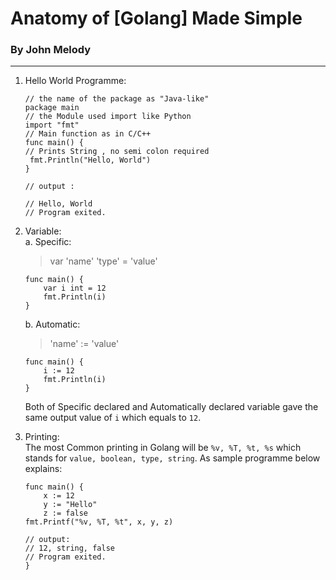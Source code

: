 # Anatomy of [Golang] Made Simple

### By John Melody

---

1. Hello World Programme:</br>

   ```golang
   // the name of the package as "Java-like"
   package main
   // the Module used import like Python
   import "fmt"
   // Main function as in C/C++
   func main() {
   // Prints String , no semi colon required
   	fmt.Println("Hello, World")
   }

   // output :

   // Hello, World
   // Program exited.
   ```

2. Variable: </br>
   a. Specific:

   > var 'name' 'type' = 'value'

   ```golang
   func main() {
       var i int = 12
       fmt.Println(i)
   }
   ```

   b. Automatic:

   > 'name' := 'value'

   ```golang
   func main() {
       i := 12
       fmt.Println(i)
   }
   ```

   Both of Specific declared and Automatically declared variable gave the same output value of `i` which equals to `12`.

3. Printing: </br>
   The most Common printing in Golang will be `%v, %T, %t, %s` which stands for `value, boolean, type, string`. As sample programme below explains:

   ```golang
   func main() {
       x := 12
       y := "Hello"
       z := false
   fmt.Printf("%v, %T, %t", x, y, z)

   // output:
   // 12, string, false
   // Program exited.
   }
   ```
